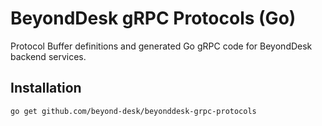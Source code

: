 # BeyondDesk gRPC Protocols (Go)

Protocol Buffer definitions and generated Go gRPC code for BeyondDesk backend services.

## Installation

```bash
go get github.com/beyond-desk/beyonddesk-grpc-protocols